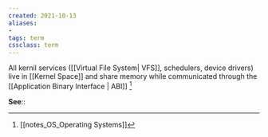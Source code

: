 ```yaml
---
created: 2021-10-13
aliases:
- 
tags: term
cssclass: term
---
```


All kernil services ([[Virtual File System| VFS]], schedulers, device drivers) live in [[Kernel Space]] and share memory while communicated through the [[Application Binary Interface | ABI]] [^1]

**See**::

[^1]: [[notes_OS_Operating Systems]]

